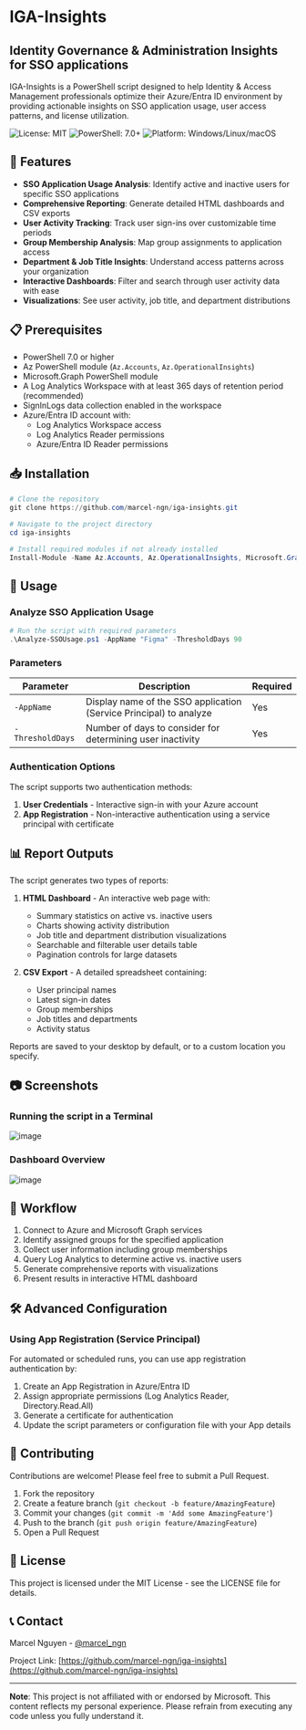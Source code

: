 # IGA-Insights

## Identity Governance & Administration Insights for SSO applications

IGA-Insights is a PowerShell script designed to help Identity & Access Management professionals optimize their Azure/Entra ID environment by providing actionable insights on SSO application usage, user access patterns, and license utilization.

![License: MIT](https://img.shields.io/badge/License-MIT-green.svg)
![PowerShell: 7.0+](https://img.shields.io/badge/PowerShell-7.0+-blue.svg)
![Platform: Windows/Linux/macOS](https://img.shields.io/badge/Platform-Windows%20%7C%20Linux%20%7C%20macOS-lightgrey)

## 🚀 Features

- **SSO Application Usage Analysis**: Identify active and inactive users for specific SSO applications
- **Comprehensive Reporting**: Generate detailed HTML dashboards and CSV exports
- **User Activity Tracking**: Track user sign-ins over customizable time periods
- **Group Membership Analysis**: Map group assignments to application access
- **Department & Job Title Insights**: Understand access patterns across your organization
- **Interactive Dashboards**: Filter and search through user activity data with ease
- **Visualizations**: See user activity, job title, and department distributions

## 📋 Prerequisites

- PowerShell 7.0 or higher
- Az PowerShell module (`Az.Accounts`, `Az.OperationalInsights`)
- Microsoft.Graph PowerShell module
- A Log Analytics Workspace with at least 365 days of retention period (recommended)
- SignInLogs data collection enabled in the workspace
- Azure/Entra ID account with:
  - Log Analytics Workspace access
  - Log Analytics Reader permissions
  - Azure/Entra ID Reader permissions

## 📥 Installation

```powershell
# Clone the repository
git clone https://github.com/marcel-ngn/iga-insights.git

# Navigate to the project directory
cd iga-insights

# Install required modules if not already installed
Install-Module -Name Az.Accounts, Az.OperationalInsights, Microsoft.Graph -Scope CurrentUser
```

## 🔧 Usage

### Analyze SSO Application Usage

```powershell
# Run the script with required parameters
.\Analyze-SSOUsage.ps1 -AppName "Figma" -ThresholdDays 90
```

### Parameters

| Parameter | Description | Required |
|-----------|-------------|----------|
| `-AppName` | Display name of the SSO application (Service Principal) to analyze | Yes |
| `-ThresholdDays` | Number of days to consider for determining user inactivity | Yes |

### Authentication Options

The script supports two authentication methods:
1. **User Credentials** - Interactive sign-in with your Azure account
2. **App Registration** - Non-interactive authentication using a service principal with certificate

## 📊 Report Outputs

The script generates two types of reports:

1. **HTML Dashboard** - An interactive web page with:
   - Summary statistics on active vs. inactive users
   - Charts showing activity distribution
   - Job title and department distribution visualizations
   - Searchable and filterable user details table
   - Pagination controls for large datasets

2. **CSV Export** - A detailed spreadsheet containing:
   - User principal names
   - Latest sign-in dates
   - Group memberships
   - Job titles and departments
   - Activity status

Reports are saved to your desktop by default, or to a custom location you specify.

## 📷 Screenshots

### Running the script in a Terminal
![image](https://github.com/user-attachments/assets/96d40870-ad63-42ac-9d2a-214f51981e77)
### Dashboard Overview
![image](https://github.com/user-attachments/assets/a636cb1c-1087-421b-809a-537610762bf6)


## 🔄 Workflow

1. Connect to Azure and Microsoft Graph services
2. Identify assigned groups for the specified application
3. Collect user information including group memberships
4. Query Log Analytics to determine active vs. inactive users
5. Generate comprehensive reports with visualizations
6. Present results in interactive HTML dashboard

## 🛠️ Advanced Configuration

### Using App Registration (Service Principal)

For automated or scheduled runs, you can use app registration authentication by:

1. Create an App Registration in Azure/Entra ID
2. Assign appropriate permissions (Log Analytics Reader, Directory.Read.All)
3. Generate a certificate for authentication
4. Update the script parameters or configuration file with your App details

## 🤝 Contributing

Contributions are welcome! Please feel free to submit a Pull Request.

1. Fork the repository
2. Create a feature branch (`git checkout -b feature/AmazingFeature`)
3. Commit your changes (`git commit -m 'Add some AmazingFeature'`)
4. Push to the branch (`git push origin feature/AmazingFeature`)
5. Open a Pull Request

## 📜 License

This project is licensed under the MIT License - see the LICENSE file for details.

## 📞 Contact

Marcel Nguyen - [@marcel_ngn](https://twitter.com/marcel_ngn)

Project Link: [https://github.com/marcel-ngn/iga-insights](https://github.com/marcel-ngn/iga-insights)

---
**Note**: This project is not affiliated with or endorsed by Microsoft. This content reflects my personal experience. 
Please refrain from executing any code unless you fully understand it.
